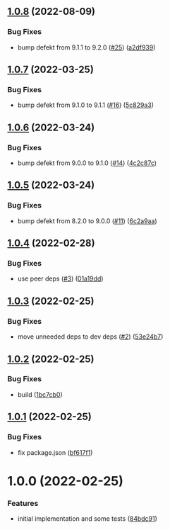## [1.0.8](https://github.com/strangedev/react-i18next-fluent/compare/1.0.7...1.0.8) (2022-08-09)


### Bug Fixes

* bump defekt from 9.1.1 to 9.2.0 ([#25](https://github.com/strangedev/react-i18next-fluent/issues/25)) ([a2df939](https://github.com/strangedev/react-i18next-fluent/commit/a2df93953960dafd20973810cbf779fcc080cf77))

## [1.0.7](https://github.com/strangedev/react-i18next-fluent/compare/1.0.6...1.0.7) (2022-03-25)


### Bug Fixes

* bump defekt from 9.1.0 to 9.1.1 ([#16](https://github.com/strangedev/react-i18next-fluent/issues/16)) ([5c829a3](https://github.com/strangedev/react-i18next-fluent/commit/5c829a3f26506701c73d54b7df3976824ad1989d))

## [1.0.6](https://github.com/strangedev/react-i18next-fluent/compare/1.0.5...1.0.6) (2022-03-24)


### Bug Fixes

* bump defekt from 9.0.0 to 9.1.0 ([#14](https://github.com/strangedev/react-i18next-fluent/issues/14)) ([4c2c87c](https://github.com/strangedev/react-i18next-fluent/commit/4c2c87c4934b1043d2ecbf9e90819c6a5fcfddf0))

## [1.0.5](https://github.com/strangedev/react-i18next-fluent/compare/1.0.4...1.0.5) (2022-03-24)


### Bug Fixes

* bump defekt from 8.2.0 to 9.0.0 ([#11](https://github.com/strangedev/react-i18next-fluent/issues/11)) ([6c2a9aa](https://github.com/strangedev/react-i18next-fluent/commit/6c2a9aae213ddc70ce23d2fecc1780d4f0798473))

## [1.0.4](https://github.com/strangedev/react-i18next-fluent/compare/1.0.3...1.0.4) (2022-02-28)


### Bug Fixes

* use peer deps ([#3](https://github.com/strangedev/react-i18next-fluent/issues/3)) ([01a19dd](https://github.com/strangedev/react-i18next-fluent/commit/01a19ddffd09189f66ae3efc2d18fd332a0f869c))

## [1.0.3](https://github.com/strangedev/react-i18next-fluent/compare/1.0.2...1.0.3) (2022-02-25)


### Bug Fixes

* move unneeded deps to dev deps ([#2](https://github.com/strangedev/react-i18next-fluent/issues/2)) ([53e24b7](https://github.com/strangedev/react-i18next-fluent/commit/53e24b7003df988743a5349c5c5b981a9a52c78d))

## [1.0.2](https://github.com/strangedev/react-i18next-fluent/compare/1.0.1...1.0.2) (2022-02-25)


### Bug Fixes

* build ([1bc7cb0](https://github.com/strangedev/react-i18next-fluent/commit/1bc7cb076ec6f8b119106ca0ee02614fe90d47d8))

## [1.0.1](https://github.com/strangedev/react-i18next-fluent/compare/1.0.0...1.0.1) (2022-02-25)


### Bug Fixes

* fix package.json ([bf617f1](https://github.com/strangedev/react-i18next-fluent/commit/bf617f138763c90b2cf2d027789d39bf455f4bc0))

# 1.0.0 (2022-02-25)


### Features

* initial implementation and some tests ([84bdc91](https://github.com/strangedev/react-i18next-fluent/commit/84bdc9158cee37204ae632a74a2abf1255189f17))
